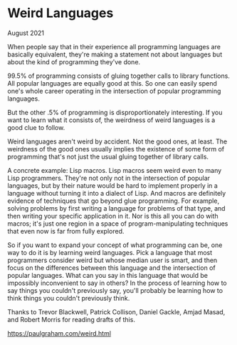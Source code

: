 # Weird Languages

August 2021

When people say that in their experience all programming languages are basically equivalent, they're making a statement not about languages but about the kind of programming they've done.

99.5% of programming consists of gluing together calls to library functions. All popular languages are equally good at this. So one can easily spend one's whole career operating in the intersection of popular programming languages.

But the other .5% of programming is disproportionately interesting. If you want to learn what it consists of, the weirdness of weird languages is a good clue to follow.

Weird languages aren't weird by accident. Not the good ones, at least. The weirdness of the good ones usually implies the existence of some form of programming that's not just the usual gluing together of library calls.

A concrete example: Lisp macros. Lisp macros seem weird even to many Lisp programmers. They're not only not in the intersection of popular languages, but by their nature would be hard to implement properly in a language without turning it into a dialect of Lisp. And macros are definitely evidence of techniques that go beyond glue programming. For example, solving problems by first writing a language for problems of that type, and then writing your specific application in it. Nor is this all you can do with macros; it's just one region in a space of program-manipulating techniques that even now is far from fully explored.

So if you want to expand your concept of what programming can be, one way to do it is by learning weird languages. Pick a language that most programmers consider weird but whose median user is smart, and then focus on the differences between this language and the intersection of popular languages. What can you say in this language that would be impossibly inconvenient to say in others? In the process of learning how to say things you couldn't previously say, you'll probably be learning how to think things you couldn't previously think.

Thanks to Trevor Blackwell, Patrick Collison, Daniel Gackle, Amjad Masad, and Robert Morris for reading drafts of this.

https://paulgraham.com/weird.html
